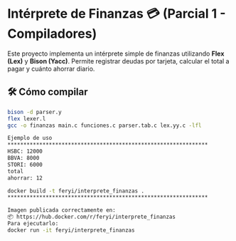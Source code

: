 # Intérprete de Finanzas 💳 (Parcial 1 - Compiladores)

Este proyecto implementa un intérprete simple de finanzas utilizando **Flex (Lex)** y **Bison (Yacc)**. Permite registrar deudas por tarjeta, calcular el total a pagar y cuánto ahorrar diario.

## 🛠️ Cómo compilar

```bash
bison -d parser.y
flex lexer.l
gcc -o finanzas main.c funciones.c parser.tab.c lex.yy.c -lfl

Ejemplo de uso
***************************************************************
HSBC: 12000
BBVA: 8000
STORI: 6000
total
ahorrar: 12

docker build -t feryi/interprete_finanzas .
***************************************************************

Imagen publicada correctamente en:
📦 https://hub.docker.com/r/feryi/interprete_finanzas
Para ejecutarlo:
docker run -it feryi/interprete_finanzas
